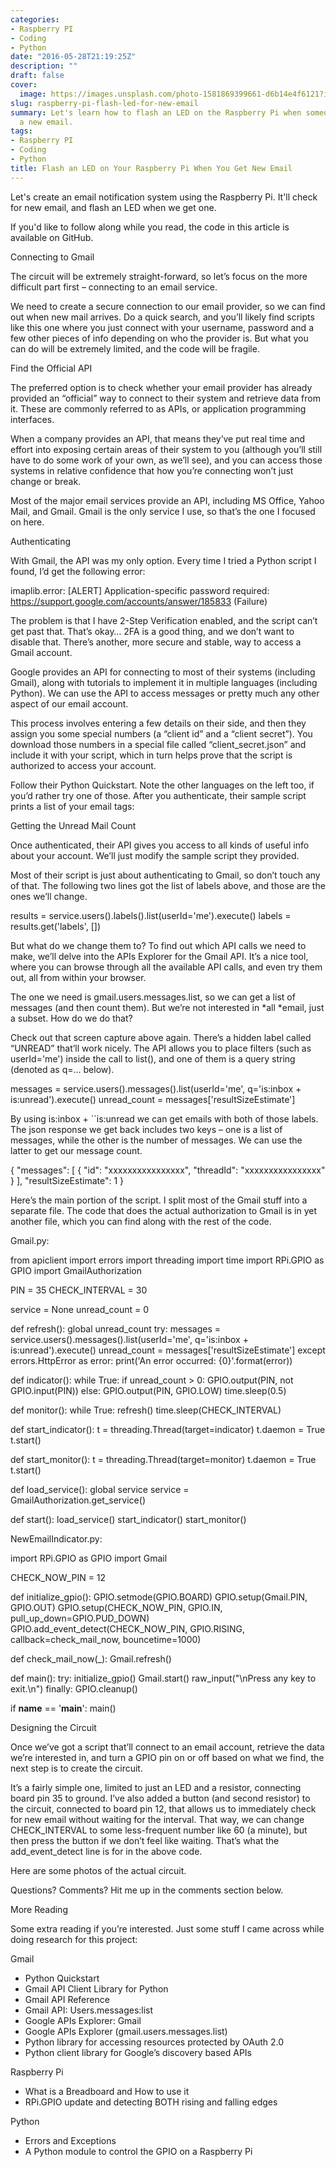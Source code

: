 ```yaml
---
categories:
- Raspberry PI
- Coding
- Python
date: "2016-05-28T21:19:25Z"
description: ""
draft: false
cover:
  image: https://images.unsplash.com/photo-1581869399661-d6b14e4f6121?ixlib=rb-1.2.1&q=80&fm=jpg&crop=entropy&cs=tinysrgb&w=2000&fit=max&ixid=eyJhcHBfaWQiOjExNzczfQ
slug: raspberry-pi-flash-led-for-new-email
summary: Let's learn how to flash an LED on the Raspberry Pi when someone sends us
  a new email.
tags:
- Raspberry PI
- Coding
- Python
title: Flash an LED on Your Raspberry Pi When You Get New Email
---
```



Let's create an email notification system using the Raspberry Pi. It'll check for new email, and flash an LED when we get one.



If you'd like to follow along while you read, the code in this article is available on GitHub.




Connecting to Gmail

The circuit will be extremely straight-forward, so let’s focus on the more difficult part first – connecting to an email service.

We need to create a secure connection to our email provider, so we can find out when new mail arrives. Do a quick search, and you’ll likely find scripts like this one where you just connect with your username, password and a few other pieces of info depending on who the provider is. But what you can do will be extremely limited, and the code will be fragile.


Find the Official API

The preferred option is to check whether your email provider has already provided an “official” way to connect to their system and retrieve data from it. These are commonly referred to as APIs, or application programming interfaces.

When a company provides an API, that means they’ve put real time and effort into exposing certain areas of their system to you (although you’ll still have to do some work of your own, as we’ll see), and you can access those systems in relative confidence that how you’re connecting won’t just change or break.

Most of the major email services provide an API, including MS Office, Yahoo Mail, and Gmail. Gmail is the only service I use, so that’s the one I focused on here.


Authenticating

With Gmail, the API was my only option. Every time I tried a Python script I found, I’d get the following error:

imaplib.error: [ALERT] Application-specific password required: https://support.google.com/accounts/answer/185833 (Failure)

The problem is that I have 2-Step Verification enabled, and the script can’t get past that. That’s okay… 2FA is a good thing, and we don’t want to disable that. There’s another, more secure and stable, way to access a Gmail account.

Google provides an API for connecting to most of their systems (including Gmail), along with tutorials to implement it in multiple languages (including Python). We can use the API to access messages or pretty much any other aspect of our email account.

This process involves entering a few details on their side, and then they assign you some special numbers (a “client id” and a “client secret”). You download those numbers in a special file called “client_secret.json” and include it with your script, which in turn helps prove that the script is authorized to access your account.

Follow their Python Quickstart. Note the other languages on the left too, if you’d rather try one of those. After you authenticate, their sample script prints a list of your email tags:


Getting the Unread Mail Count

Once authenticated, their API gives you access to all kinds of useful info about your account. We’ll just modify the sample script they provided.

Most of their script is just about authenticating to Gmail, so don’t touch any of that. The following two lines got the list of labels above, and those are the ones we’ll change.

results = service.users().labels().list(userId='me').execute() 
labels = results.get('labels', [])

But what do we change them to? To find out which API calls we need to make, we’ll delve into the APIs Explorer for the Gmail API. It’s a nice tool, where you can browse through all the available API calls, and even try them out, all from within your browser.

The one we need is gmail.users.messages.list, so we can get a list of messages (and then count them). But we’re not interested in *all *email, just a subset. How do we do that?

Check out that screen capture above again. There’s a hidden label called “UNREAD” that’ll work nicely. The API allows you to place filters (such as userId='me') inside the call to list(), and one of them is a query string (denoted as q=... below).

messages = service.users().messages().list(userId='me', q='is:inbox + is:unread').execute()
unread_count = messages['resultSizeEstimate']

By using is:inbox + ``is:unread we can get emails with both of those labels. The json response we get back includes two keys – one is a list of messages, while the other is the number of messages. We can use the latter to get our message count.

{
 "messages": [
  {
   "id": "xxxxxxxxxxxxxxxx",
   "threadId": "xxxxxxxxxxxxxxxx"
  }
 ],
 "resultSizeEstimate": 1
}

Here’s the main portion of the script. I split most of the Gmail stuff into a separate file. The code that does the actual authorization to Gmail is in yet another file, which you can find along with the rest of the code.

Gmail.py:

from apiclient import errors
import threading
import time
import RPi.GPIO as GPIO
import GmailAuthorization
 
PIN = 35
CHECK_INTERVAL = 30
 
service = None
unread_count = 0
 
 
def refresh():
    global unread_count
    try:
        messages = service.users().messages().list(userId='me', q='is:inbox + is:unread').execute()
        unread_count = messages['resultSizeEstimate']
    except errors.HttpError as error:
        print('An error occurred: {0}'.format(error))
 
 
def indicator():
    while True:
        if unread_count > 0:
            GPIO.output(PIN, not GPIO.input(PIN))
        else:
            GPIO.output(PIN, GPIO.LOW)
        time.sleep(0.5)
 
 
def monitor():
    while True:
        refresh()
        time.sleep(CHECK_INTERVAL)
 
 
def start_indicator():
    t = threading.Thread(target=indicator)
    t.daemon = True
    t.start()
 
 
def start_monitor():
    t = threading.Thread(target=monitor)
    t.daemon = True
    t.start()
 
 
def load_service():
    global service
    service = GmailAuthorization.get_service()
 
 
def start():
    load_service()
    start_indicator()
    start_monitor()

NewEmailIndicator.py:

import RPi.GPIO as GPIO
import Gmail
 
CHECK_NOW_PIN = 12
 
 
def initialize_gpio():
    GPIO.setmode(GPIO.BOARD)
    GPIO.setup(Gmail.PIN, GPIO.OUT)
    GPIO.setup(CHECK_NOW_PIN, GPIO.IN, pull_up_down=GPIO.PUD_DOWN)
    GPIO.add_event_detect(CHECK_NOW_PIN, GPIO.RISING, callback=check_mail_now, bouncetime=1000)
 
 
def check_mail_now(_):
    Gmail.refresh()
 
 
def main():
    try:
        initialize_gpio()
        Gmail.start()
        raw_input("\nPress any key to exit.\n")
    finally:
        GPIO.cleanup()
 
 
if __name__ == '__main__':
    main()


Designing the Circuit

Once we’ve got a script that’ll connect to an email account, retrieve the data we’re interested in, and turn a GPIO pin on or off based on what we find, the next step is to create the circuit.

It’s a fairly simple one, limited to just an LED and a resistor, connecting board pin 35 to ground. I’ve also added a button (and second resistor) to the circuit, connected to board pin 12, that allows us to immediately check for new email without waiting for the interval. That way, we can change CHECK_INTERVAL to some less-frequent number like 60 (a minute), but then press the button if we don’t feel like waiting. That’s what the add_event_detect line is for in the above code.

Here are some photos of the actual circuit.

Questions? Comments? Hit me up in the comments section below.


More Reading

Some extra reading if you’re interested. Just some stuff I came across while doing research for this project:

Gmail

 * Python Quickstart
 * Gmail API Client Library for Python
 * Gmail API Reference
 * Gmail API: Users.messages:list
 * Google APIs Explorer: Gmail
 * Google APIs Explorer (gmail.users.messages.list)
 * Python library for accessing resources protected by OAuth 2.0
 * Python client library for Google’s discovery based APIs

Raspberry Pi

 * What is a Breadboard and How to use it
 * RPi.GPIO update and detecting BOTH rising and falling edges

Python

 * Errors and Exceptions
 * A Python module to control the GPIO on a Raspberry Pi
